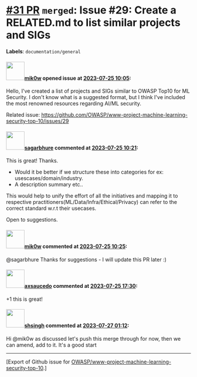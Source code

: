 # [\#31 PR](https://github.com/OWASP/www-project-machine-learning-security-top-10/pull/31) `merged`: Issue #29: Create a RELATED.md to list similar projects and SIGs
**Labels**: `documentation/general`


#### <img src="https://avatars.githubusercontent.com/u/64902909?u=756899683e78c4e336cc1e8a6b7584bc6b508200&v=4" width="50">[mik0w](https://github.com/mik0w) opened issue at [2023-07-25 10:05](https://github.com/OWASP/www-project-machine-learning-security-top-10/pull/31):

Hello, I've created a list of projects and SIGs similar to OWASP Top10 for ML Security. I don't know what is a suggested format, but I think I've included the most renowned resources regarding AI/ML security. 

Related issue: https://github.com/OWASP/www-project-machine-learning-security-top-10/issues/29

#### <img src="https://avatars.githubusercontent.com/u/25385987?u=7cdade85961090394618858dfe721238d54373cd&v=4" width="50">[sagarbhure](https://github.com/sagarbhure) commented at [2023-07-25 10:21](https://github.com/OWASP/www-project-machine-learning-security-top-10/pull/31#issuecomment-1649548390):

This is great! Thanks.
- Would it be better if we structure these into categories for ex: usescases/domain/industry.
- A description summary etc..

This would help to unify the effort of all the initiatives and mapping it to respective practitioners(ML/Data/Infra/Ethical/Privacy) can refer to the correct standard w.r.t their usecases.

Open to suggestions.

#### <img src="https://avatars.githubusercontent.com/u/64902909?u=756899683e78c4e336cc1e8a6b7584bc6b508200&v=4" width="50">[mik0w](https://github.com/mik0w) commented at [2023-07-25 10:25](https://github.com/OWASP/www-project-machine-learning-security-top-10/pull/31#issuecomment-1649554009):

@sagarbhure Thanks for suggestions - I will update this PR later :)

#### <img src="https://avatars.githubusercontent.com/u/1447507?u=ce489edea7d33e22def81adf50856159c94b7a42&v=4" width="50">[axsaucedo](https://github.com/axsaucedo) commented at [2023-07-25 17:30](https://github.com/OWASP/www-project-machine-learning-security-top-10/pull/31#issuecomment-1650248668):

+1 this is great!

#### <img src="https://avatars.githubusercontent.com/u/412800?v=4" width="50">[shsingh](https://github.com/shsingh) commented at [2023-07-27 01:12](https://github.com/OWASP/www-project-machine-learning-security-top-10/pull/31#issuecomment-1652767268):

Hi @mik0w as discussed let's push this merge through for now, then we can amend, add to it. It's a good start


-------------------------------------------------------------------------------



[Export of Github issue for [OWASP/www-project-machine-learning-security-top-10](https://github.com/OWASP/www-project-machine-learning-security-top-10).]
